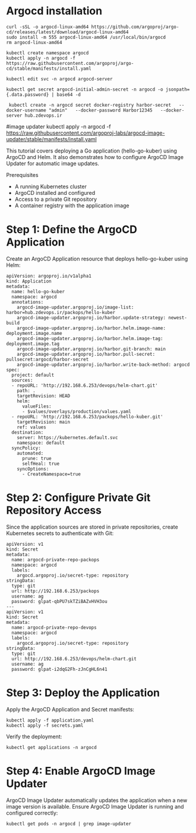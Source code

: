 
# Argocd installation
```
curl -sSL -o argocd-linux-amd64 https://github.com/argoproj/argo-cd/releases/latest/download/argocd-linux-amd64
sudo install -m 555 argocd-linux-amd64 /usr/local/bin/argocd
rm argocd-linux-amd64

kubectl create namespace argocd
kubectl apply -n argocd -f https://raw.githubusercontent.com/argoproj/argo-cd/stable/manifests/install.yaml

kubectl edit svc -n argocd argocd-server

kubectl get secret argocd-initial-admin-secret -n argocd -o jsonpath={.data.password} | base64 -d

 kubectl create -n argocd secret docker-registry harbor-secret   --docker-username "admin"   --docker-password Harbor12345   --docker-server hub.zdevops.ir

```

#image updater 
kubectl apply -n argocd -f https://raw.githubusercontent.com/argoproj-labs/argocd-image-updater/stable/manifests/install.yaml

This tutorial covers deploying a Go application (hello-go-kuber) using ArgoCD and Helm. It also demonstrates how to configure ArgoCD Image Updater for automatic image updates.

Prerequisites
- A running Kubernetes cluster
- ArgoCD installed and configured
- Access to a private Git repository
- A container registry with the application image

# Step 1: Define the ArgoCD Application
Create an ArgoCD Application resource that deploys hello-go-kuber using Helm:
```
apiVersion: argoproj.io/v1alpha1
kind: Application
metadata:
  name: hello-go-kuber
  namespace: argocd
  annotations:
    argocd-image-updater.argoproj.io/image-list: harbor=hub.zdevops.ir/packops/hello-kuber
    argocd-image-updater.argoproj.io/harbor.update-strategy: newest-build
    argocd-image-updater.argoproj.io/harbor.helm.image-name: deployment.image.name
    argocd-image-updater.argoproj.io/harbor.helm.image-tag: deployment.image.tag
    argocd-image-updater.argoproj.io/harbor.git-branch: main
    argocd-image-updater.argoproj.io/harbor.pull-secret: pullsecret:argocd/harbor-secret
    argocd-image-updater.argoproj.io/harbor.write-back-method: argocd
spec:
  project: default
  sources:
  - repoURL: 'http://192.168.6.253/devops/helm-chart.git'
    path: .
    targetRevision: HEAD
    helm:
      valueFiles:
      - $values/overlays/production/values.yaml
  - repoURL: 'http://192.168.6.253/packops/hello-kuber.git'
    targetRevision: main
    ref: values
  destination:
    server: https://kubernetes.default.svc
    namespace: default
  syncPolicy:
    automated:
      prune: true
      selfHeal: true
    syncOptions:
      - CreateNamespace=true
```
# Step 2: Configure Private Git Repository Access

Since the application sources are stored in private repositories, create Kubernetes secrets to authenticate with Git:
```
apiVersion: v1
kind: Secret
metadata:
  name: argocd-private-repo-packops
  namespace: argocd
  labels:
    argocd.argoproj.io/secret-type: repository
stringData:
  type: git
  url: http://192.168.6.253/packops
  username: ag
  password: glpat-qbPU7skTZiBAZvHVH3ou
---
apiVersion: v1
kind: Secret
metadata:
  name: argocd-private-repo-devops
  namespace: argocd
  labels:
    argocd.argoproj.io/secret-type: repository
stringData:
  type: git
  url: http://192.168.6.253/devops/helm-chart.git
  username: ag
  password: glpat-i2dqG2Fh-zJnCgHL6n41
```

# Step 3: Deploy the Application

Apply the ArgoCD Application and Secret manifests:
```
kubectl apply -f application.yaml
kubectl apply -f secrets.yaml
```
Verify the deployment:
```
kubectl get applications -n argocd
```
# Step 4: Enable ArgoCD Image Updater

ArgoCD Image Updater automatically updates the application when a new image version is available. Ensure ArgoCD Image Updater is running and configured correctly:
```
kubectl get pods -n argocd | grep image-updater
```
